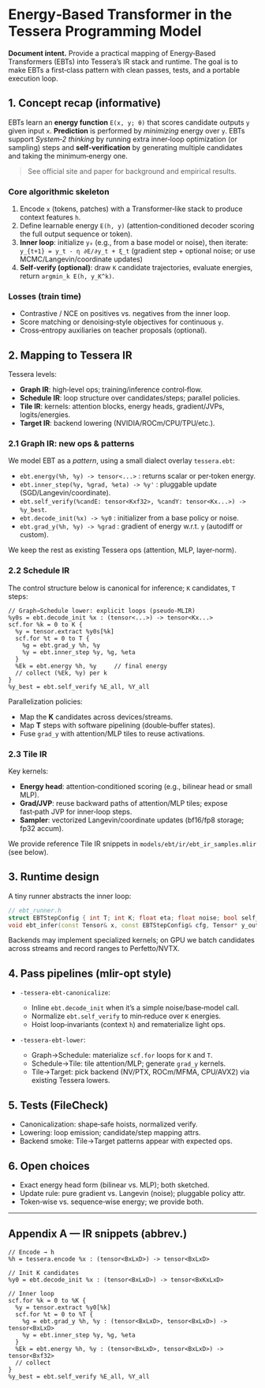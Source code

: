 <!-- MERGE_START -->
# Energy‑Based Transformer in the Tessera Programming Model

**Document intent.** Provide a practical mapping of Energy‑Based Transformers (EBTs) into Tessera’s IR stack and runtime. The goal is to make EBTs a first‑class pattern with clean passes, tests, and a portable execution loop.

## 1. Concept recap (informative)
EBTs learn an **energy function** `E(x, y; θ)` that scores candidate outputs `y` given input `x`. **Prediction** is performed by *minimizing* energy over `y`. EBTs support *System‑2 thinking* by running extra inner‑loop optimization (or sampling) steps and **self‑verification** by generating multiple candidates and taking the minimum‑energy one.

> See official site and paper for background and empirical results.

### Core algorithmic skeleton
1. Encode `x` (tokens, patches) with a Transformer‑like stack to produce context features `h`.
2. Define learnable energy `E(h, y)` (attention‑conditioned decoder scoring the full output sequence or token).
3. **Inner loop**: initialize `y₀` (e.g., from a base model or noise), then iterate:  
   `y_{t+1} = y_t - η ∂E/∂y_t + ξ_t`  (gradient step + optional noise; or use MCMC/Langevin/coordinate updates)
4. **Self‑verify (optional)**: draw `K` candidate trajectories, evaluate energies, return `argmin_k E(h, y_K^k)`.

### Losses (train time)
- Contrastive / NCE on positives vs. negatives from the inner loop.
- Score matching or denoising‑style objectives for continuous `y`.
- Cross‑entropy auxiliaries on teacher proposals (optional).

## 2. Mapping to Tessera IR

Tessera levels:
- **Graph IR**: high‑level ops; training/inference control‑flow.
- **Schedule IR**: loop structure over candidates/steps; parallel policies.
- **Tile IR**: kernels: attention blocks, energy heads, gradient/JVPs, logits/energies.
- **Target IR**: backend lowering (NVIDIA/ROCm/CPU/TPU/etc.).

### 2.1 Graph IR: new ops & patterns
We model EBT as a *pattern*, using a small dialect overlay `tessera.ebt`:

- `ebt.energy(%h, %y) -> tensor<...>` : returns scalar or per‑token energy.
- `ebt.inner_step(%y, %grad, %eta) -> %y'` : pluggable update (SGD/Langevin/coordinate).
- `ebt.self_verify(%candE: tensor<Kxf32>, %candY: tensor<Kx...>) -> %y_best`.
- `ebt.decode_init(%x) -> %y0` : initializer from a base policy or noise.
- `ebt.grad_y(%h, %y) -> %grad` : gradient of energy w.r.t. `y` (autodiff or custom).

We keep the rest as existing Tessera ops (attention, MLP, layer‑norm).

### 2.2 Schedule IR
The control structure below is canonical for inference; `K` candidates, `T` steps:
```mlir
// Graph→Schedule lower: explicit loops (pseudo‑MLIR)
%y0s = ebt.decode_init %x : (tensor<...>) -> tensor<Kx...>
scf.for %k = 0 to K {
  %y = tensor.extract %y0s[%k]
  scf.for %t = 0 to T {
    %g = ebt.grad_y %h, %y
    %y = ebt.inner_step %y, %g, %eta
  }
  %Ek = ebt.energy %h, %y     // final energy
  // collect (%Ek, %y) per k
}
%y_best = ebt.self_verify %E_all, %Y_all
```

Parallelization policies:
- Map the **K** candidates across devices/streams.
- Map **T** steps with software pipelining (double‑buffer states).
- Fuse `grad_y` with attention/MLP tiles to reuse activations.

### 2.3 Tile IR
Key kernels:
- **Energy head**: attention‑conditioned scoring (e.g., bilinear head or small MLP).
- **Grad/JVP**: reuse backward paths of attention/MLP tiles; expose fast‑path JVP for inner‑loop steps.
- **Sampler**: vectorized Langevin/coordinate updates (bf16/fp8 storage; fp32 accum).

We provide reference Tile IR snippets in `models/ebt/ir/ebt_ir_samples.mlir` (see below).

## 3. Runtime design

A tiny runner abstracts the inner loop:
```c++
// ebt_runner.h
struct EBTStepConfig { int T; int K; float eta; float noise; bool self_verify; };
void ebt_infer(const Tensor& x, const EBTStepConfig& cfg, Tensor* y_out);
```
Backends may implement specialized kernels; on GPU we batch candidates across streams and record ranges to Perfetto/NVTX.

## 4. Pass pipelines (mlir-opt style)

- `-tessera-ebt-canonicalize`:
  - Inline `ebt.decode_init` when it’s a simple noise/base‑model call.
  - Normalize `ebt.self_verify` to min‑reduce over `K` energies.
  - Hoist loop‑invariants (context `h`) and rematerialize light ops.

- `-tessera-ebt-lower`:
  - Graph→Schedule: materialize `scf.for` loops for `K` and `T`.
  - Schedule→Tile: tile attention/MLP; generate `grad_y` kernels.
  - Tile→Target: pick backend (NV/PTX, ROCm/MFMA, CPU/AVX2) via existing Tessera lowers.

## 5. Tests (FileCheck)

- Canonicalization: shape‑safe hoists, normalized verify.
- Lowering: loop emission; candidate/step mapping attrs.
- Backend smoke: Tile→Target patterns appear with expected ops.

## 6. Open choices

- Exact energy head form (bilinear vs. MLP); both sketched.
- Update rule: pure gradient vs. Langevin (noise); pluggable policy attr.
- Token‑wise vs. sequence‑wise energy; we provide both.

---

## Appendix A — IR snippets (abbrev.)

```mlir
// Encode → h
%h = tessera.encode %x : (tensor<BxLxD>) -> tensor<BxLxD>

// Init K candidates
%y0 = ebt.decode_init %x : (tensor<BxLxD>) -> tensor<BxKxLxD>

// Inner loop
scf.for %k = 0 to %K {
  %y = tensor.extract %y0[%k]
  scf.for %t = 0 to %T {
    %g = ebt.grad_y %h, %y : (tensor<BxLxD>, tensor<BxLxD>) -> tensor<BxLxD>
    %y = ebt.inner_step %y, %g, %eta
  }
  %Ek = ebt.energy %h, %y : (tensor<BxLxD>, tensor<BxLxD>) -> tensor<Bxf32>
  // collect
}
%y_best = ebt.self_verify %E_all, %Y_all
```

<!-- MERGE_END -->
